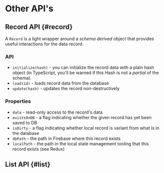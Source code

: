 # Other API's

## Record API {#record}

A `Record` is a light wrapper around a _schema derived_ object that provides useful interactions for the data record.

### API

- `initialize(hash)` - you can initialize the record data with a plain hash object (in TypeScript, you'll be warned if this Hash is not a _partial_ of the schema).
- `load(id)` - loads record data from the database
- `update(hash)` - updates the record non-destructively

### Properties
- `data` - read-only access to the record's data
- `existsOnDB` - a flag indicating whether the given record has yet been saved to DB
- `isDirty` - a flag indicating whether local record is variant from what is in the database
- `dbPath` - the path in Firebase where this record exists
- `localPath` - the path in the local state management tooling that this record exists (see Redux)

## List API {#list}
